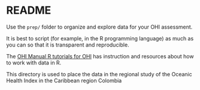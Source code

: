 # README

Use the `prep/` folder to organize and explore data for your OHI assessment. 

It is best to script (for example, in the R programming language) as much as you can so that it is transparent and reproducible. 

The [OHI Manual R tutorials for OHI](http://ohi-science.org/manual/#appendix-5-r-tutorials-for-ohi) has instruction and resources about how to work with data in R.    

This directory is used to place the data in the regional study of the Oceanic Health Index in the Caribbean region Colombia
